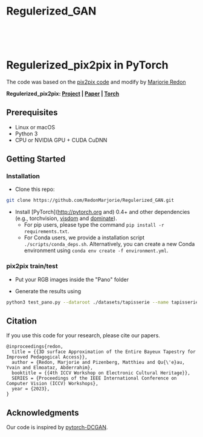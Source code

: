 # Regulerized_GAN
<br><br><br>

# Regulerized_pix2pix in PyTorch

The code was based on the [pix2pix code](https://github.com/phillipi/pix2pix) and modify by [Marjorie Redon](https://github.com/RedonMarjorie)

**Regulerized_pix2pix:  [Project](https://redon213.users.greyc.fr/) |  [Paper](https://openaccess.thecvf.com/content/ICCV2023W/e-Heritage/html/Redon_3D_Surface_Approximation_of_the_Entire_Bayeux_Tapestry_for_Improved_ICCVW_2023_paper.html) |  [Torch](https://github.com/RedonMarjorie/Regulerized_GAN)**

## Prerequisites
- Linux or macOS
- Python 3
- CPU or NVIDIA GPU + CUDA CuDNN

## Getting Started
### Installation

- Clone this repo:
```bash
git clone https://github.com/RedonMarjorie/Regulerized_GAN.git
```

- Install [PyTorch](http://pytorch.org and) 0.4+ and other dependencies (e.g., torchvision, [visdom](https://github.com/facebookresearch/visdom) and [dominate](https://github.com/Knio/dominate)).
  - For pip users, please type the command `pip install -r requirements.txt`.
  - For Conda users, we provide a installation script `./scripts/conda_deps.sh`. Alternatively, you can create a new Conda environment using `conda env create -f environment.yml`.

### pix2pix train/test
- Put your RGB images inside the "Pano" folder

- Generate the results using
```bash
python3 test_pano.py --dataroot ./datasets/tapisserie --name tapisserie --model pix2pix --direction BtoA
```

## Citation
If you use this code for your research, please cite our papers.
```
@inproceedings{redon,
  title = {{3D surface Approximation of the Entire Bayeux Tapestry for Improved Pedagogical Access}},
  author = {Redon, Marjorie and Pizenberg, Matthieu and Qu{\'e}au, Yvain and Elmoataz, Abderrahim},
  booktitle = {{4th ICCV Workshop on Electronic Cultural Heritage}},
  SERIES = {Proceedings of the IEEE International Conference on Computer Vision (ICCV) Workshops},
  year = {2023},
}
```

## Acknowledgments
Our code is inspired by [pytorch-DCGAN](https://github.com/pytorch/examples/tree/master/dcgan).

